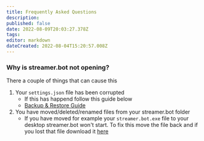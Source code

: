 ```yaml
---
title: Frequently Asked Questions
description: 
published: false
date: 2022-08-09T20:03:27.378Z
tags: 
editor: markdown
dateCreated: 2022-08-04T15:20:57.008Z
---
```


### Why is streamer.bot not opening?

There a couple of things that can cause this
1. Your `settings.json` file has been corrupted
   * If this has happend follow this guide below
   * [<i class="mdi mdi-backup-restore primary--text"></i> Backup & Restore Guide](/en/Backup)
2. You have moved/deleted/renamed files from your streamer.bot folder
   * If you have moved for example your `streamer.bot.exe` file to your desktop streamer.bot won't start. To fix this move the file back and if you lost that file download it [here](https://streamer.bot)